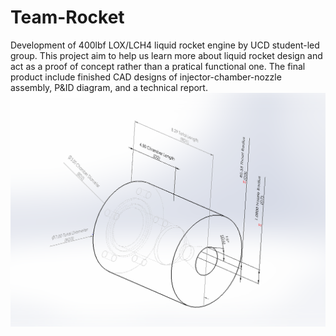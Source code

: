 # Team-Rocket
Development of 400lbf LOX/LCH4 liquid rocket engine by UCD student-led group. This project aim to help us learn more about liquid rocket design and act as a proof of concept rather than a pratical functional one. The final product include finished CAD designs of injector-chamber-nozzle assembly, P&ID diagram, and a technical report.
![alt text](https://github.com/hdbui120/Team-Rocket/blob/main/chamber_nozzle.PNG?raw=true)
